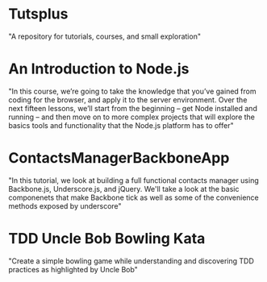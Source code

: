 Tutsplus
========
"A repository for tutorials, courses, and small exploration"

An Introduction to Node.js
========
"In this course, we’re going to take the knowledge that you’ve gained from coding for the browser, and apply it to the server environment. Over the next fifteen lessons, we’ll start from the beginning – get Node installed and running – and then move on to more complex projects that will explore the basics tools and functionality that the Node.js platform has to offer"

ContactsManagerBackboneApp
========
"In this tutorial, we look at building a full functional contacts manager using Backbone.js, Underscore.js, and jQuery. We'll take a look at the basic componenets that make Backbone tick as well as some of the convenience methods exposed by underscore"

TDD Uncle Bob Bowling Kata
========
"Create a simple bowling game while understanding and discovering TDD practices as highlighted by Uncle Bob"
